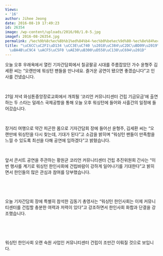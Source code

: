 ```yaml
---
Views:
- '16'
author: Jihee Jeong
date: 2016-08-19 17:49:23
id: 26354
image: /wp-content/uploads/2016/08/1.0-5.jpg
imagef: 2016-08-26354.jpg
permalink: /%ec%9b%8c%ec%8b%b1%ed%84%b4-%ec%b0%be%ec%9d%80-%ec%8e%84%ec%8b%9c%eb%b4%89%eb%a9%8b%ec%a7%84-%ea%b3%b5%ec%97%b0-%ea%b8%b0%eb%8c%80%ed%95%98%ec%84%b8%ec%9a%94/
title: "\uC6CC\uC2F1\uD134 \uCC3E\uC740 \u2018\uC384\uC2DC\uBD09\u2019\u2026\u201D\
  \uBA4B\uC9C4 \uACF5\uC5F0 \uAE30\uB300\uD558\uC138\uC694\u201D"
---
```


오늘 오후 우래옥에서 열린 기자간담회에서 칠공팔공 시대를 주름잡았던 가수 윤형주 김세환 씨는 “오랜만에 워싱턴 팬들을 만나네요. 즐거운 공연이 됐으면 좋겠습니다”고 인사를 건넸습니다.

&nbsp;

21일 저녁 와싱톤중앙장로교회에서 개최될 ‘코리언 커뮤니티센터 건립 기금모금’에 출연하는 두 스타는 덜레스 국제공항을 통해 오늘 오후 워싱턴에 들어와 사흘간의 일정에 들어갔습니다.

&nbsp;

장거리 여행으로 약간 피곤한 몸으로 기자간담회 장에 들어선 윤형주, 김세환 씨는 “오랜만에 워싱턴을 다시 찾는데, 기대가 된다”고 소감을 밝히며 “워싱턴 팬들이 만족함을 느낄 수 있도록 최선을 다해 공연에 임하겠다”고 밝혔습니다.

&nbsp;

앞서 콘서트 공연을 주관하는 황원균 코리언 커뮤니티센터 건립 추진위원회 간사는 “이번 행사를 계기로 워싱턴 한인사회에 건립바람이 강하게 일어나기를 기대한다”고 밝히면서 한인들의 많은 관심과 참여를 당부했습니다.

&nbsp;

&nbsp;

오늘 기자간담회 장에 특별히 참석한 김동기 총영사는 “워싱턴 한인사회는 이제 커뮤니티센터를 건립할 충분한 여력과 저력이 있다”고 강조하면서 한인사회 화합과 단결을 강조했습니다.

&nbsp;

&nbsp;

워싱턴 한인사회 오랜 숙원 사업인 커뮤니티센터 건립이 조만간 이뤄질 것으로 보입니다.